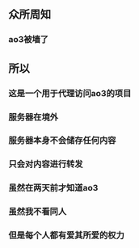 ## 众所周知
### ao3被墙了
## 所以
### 这是一个用于代理访问ao3的项目
### 服务器在境外
### 服务器本身不会储存任何内容
### 只会对内容进行转发
### 虽然在两天前才知道ao3
### 虽然我不看同人
### 但是每个人都有爱其所爱的权力

